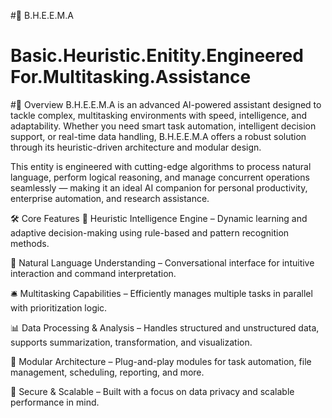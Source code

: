 #🧠 B.H.E.E.M.A
# Basic.Heuristic.Enitity.Engineered For.Multitasking.Assistance
#📌 Overview
B.H.E.E.M.A is an advanced AI-powered assistant designed to tackle complex, multitasking environments with speed, intelligence, and adaptability. Whether you need smart task automation, intelligent decision support, or real-time data handling, B.H.E.E.M.A offers a robust solution through its heuristic-driven architecture and modular design.

This entity is engineered with cutting-edge algorithms to process natural language, perform logical reasoning, and manage concurrent operations seamlessly — making it an ideal AI companion for personal productivity, enterprise automation, and research assistance.

🛠️ Core Features
🧠 Heuristic Intelligence Engine – Dynamic learning and adaptive decision-making using rule-based and pattern recognition methods.

💬 Natural Language Understanding – Conversational interface for intuitive interaction and command interpretation.

🛎️ Multitasking Capabilities – Efficiently manages multiple tasks in parallel with prioritization logic.

📊 Data Processing & Analysis – Handles structured and unstructured data, supports summarization, transformation, and visualization.

🧩 Modular Architecture – Plug-and-play modules for task automation, file management, scheduling, reporting, and more.

🔐 Secure & Scalable – Built with a focus on data privacy and scalable performance in mind.
